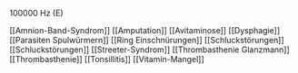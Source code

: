 100000 Hz (E)

[[Amnion-Band-Syndrom]]
[[Amputation]]
[[Avitaminose]]
[[Dysphagie]]
[[Parasiten Spulwürmern]]
[[Ring Einschnürungen]]
[[Schluckstörungen]]
[[Schluckstörungen]]
[[Streeter-Syndrom]]
[[Thrombasthenie Glanzmann]]
[[Thrombasthenie]]
[[Tonsillitis]]
[[Vitamin-Mangel]]